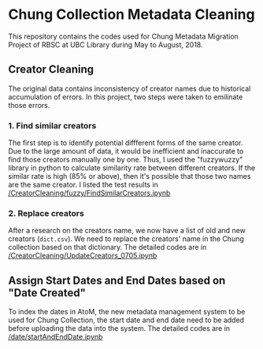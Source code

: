 # Chung Collection Metadata Cleaning
This repository contains the codes used for Chung Metadata Migration Project of RBSC at UBC Library during May to August, 2018. 

## Creator Cleaning
The original data contains inconsistency of creator names due to historical accumulation of errors. In this project, two steps were taken to emilinate those errors.

### 1. Find similar creators
The first step is to identify potential diffferent forms of the same creator. Due to the large amount of data, it would be inefficient and inaccurate to find those creators manually one by one. Thus, I used the "fuzzywuzzy" library in python to calculate similarity rate between different creators. If the similar rate is high (85% or above), then it's possible that those two names are the same creator. I listed the test results in [/CreatorCleaning/fuzzy/FindSimilarCreators.ipynb](/CreatorCleaning/fuzzy/FindSimilarCreators.ipynb)

### 2. Replace creators
After a research on the creators name, we now have a list of old and new creators (`dict.csv`). We need to replace the creators' name in the Chung collection based on that dictionary. The detailed codes are in [/CreatorCleaning/UpdateCreators_0705.ipynb](/CreatorCleaning/UpdateCreators_0705.ipynb)

## Assign Start Dates and End Dates based on "Date Created"
To index the dates in AtoM, the new metadata management system to be used for Chung Collection, the start date and end date need to be added before uploading the data into the system. The detailed codes are in [/date/startAndEndDate.ipynb](/date/startAndEndDate.ipynb) 



